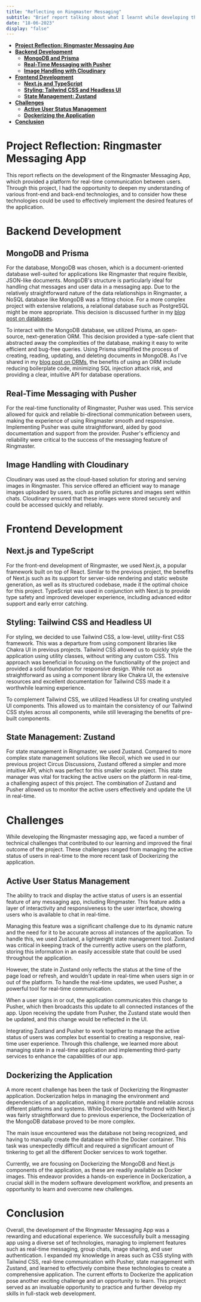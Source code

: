 ```yaml
---
title: "Reflecting on Ringmaster Messaging"
subtitle: "Brief report talking about what I learnt while developing this platform"
date: "18-06-2023"
display: "false"
---
```


- [**Project Reflection: Ringmaster Messaging App**](#project-reflection-ringmaster-messaging-app)
- [**Backend Development**](#backend-development)
	- [**MongoDB and Prisma**](#mongodb-and-prisma)
	- [**Real-Time Messaging with Pusher**](#real-time-messaging-with-pusher)
	- [**Image Handling with Cloudinary**](#image-handling-with-cloudinary)
- [**Frontend Development**](#frontend-development)
	- [**Next.js and TypeScript**](#nextjs-and-typescript)
	- [**Styling: Tailwind CSS and Headless UI**](#styling-tailwind-css-and-headless-ui)
	- [**State Management: Zustand**](#state-management-zustand)
- [**Challenges**](#challenges)
	- [**Active User Status Management**](#active-user-status-management)
	- [**Dockerizing the Application**](#dockerizing-the-application)
- [**Conclusion**](#conclusion)


# **Project Reflection: Ringmaster Messaging App**

This report reflects on the development of the Ringmaster Messaging App, which provided a platform for real-time communication between users. Through this project, I had the opportunity to deepen my understanding of various front-end and back-end technologies, and to consider how these technologies could be used to effectively implement the desired features of the application.

# **Backend Development**

## **MongoDB and Prisma**
For the database, MongoDB was chosen, which is a document-oriented database well-suited for applications like Ringmaster that require flexible, JSON-like documents. MongoDB's structure is particularly ideal for handling chat messages and user data in a messaging app. Due to the relatively straightforward nature of the data relationships in Ringmaster, a NoSQL database like MongoDB was a fitting choice. For a more complex project with extensive relations, a relational database such as PostgreSQL might be more appropriate. This decision is discussed further in my [blog post on databases](https://www.mbeps.co.uk/posts/databases).

To interact with the MongoDB database, we utilized Prisma, an open-source, next-generation ORM. This decision provided a type-safe client that abstracted away the complexities of the database, making it easy to write efficient and bug-free queries. Using Prisma simplified the process of creating, reading, updating, and deleting documents in MongoDB. As I've shared in my [blog post on ORMs](https://www.mbeps.co.uk/posts/orm), the benefits of using an ORM include reducing boilerplate code, minimizing SQL injection attack risk, and providing a clear, intuitive API for database operations.

## **Real-Time Messaging with Pusher**
For the real-time functionality of Ringmaster, Pusher was used. This service allowed for quick and reliable bi-directional communication between users, making the experience of using Ringmaster smooth and responsive. Implementing Pusher was quite straightforward, aided by good documentation and support from the provider. Pusher's efficiency and reliability were critical to the success of the messaging feature of Ringmaster.

## **Image Handling with Cloudinary**
Cloudinary was used as the cloud-based solution for storing and serving images in Ringmaster. This service offered an efficient way to manage images uploaded by users, such as profile pictures and images sent within chats. Cloudinary ensured that these images were stored securely and could be accessed quickly and reliably.

# **Frontend Development**

## **Next.js and TypeScript**
For the front-end development of Ringmaster, we used Next.js, a popular framework built on top of React. Similar to the previous project, the benefits of Next.js such as its support for server-side rendering and static website generation, as well as its structured codebase, made it the optimal choice for this project. TypeScript was used in conjunction with Next.js to provide type safety and improved developer experience, including advanced editor support and early error catching.

## **Styling: Tailwind CSS and Headless UI**
For styling, we decided to use Tailwind CSS, a low-level, utility-first CSS framework. This was a departure from using component libraries like Chakra UI in previous projects. Tailwind CSS allowed us to quickly style the application using utility classes, without writing any custom CSS. This approach was beneficial in focusing on the functionality of the project and provided a solid foundation for responsive design. While not as straightforward as using a component library like Chakra UI, the extensive resources and excellent documentation for Tailwind CSS made it a worthwhile learning experience.

To complement Tailwind CSS, we utilized Headless UI for creating unstyled UI components. This allowed us to maintain the consistency of our Tailwind CSS styles across all components, while still leveraging the benefits of pre-built components.

## **State Management: Zustand**
For state management in Ringmaster, we used Zustand. Compared to more complex state management solutions like Recoil, which we used in our previous project Circus Discussions, Zustand offered a simpler and more intuitive API, which was perfect for this smaller scale project. This state manager was vital for tracking the active users on the platform in real-time, a challenging aspect of this project. The combination of Zustand and Pusher allowed us to monitor the active users effectively and update the UI in real-time.

# **Challenges**

While developing the Ringmaster messaging app, we faced a number of technical challenges that contributed to our learning and improved the final outcome of the project. These challenges ranged from managing the active status of users in real-time to the more recent task of Dockerizing the application.

## **Active User Status Management**

The ability to track and display the active status of users is an essential feature of any messaging app, including Ringmaster. This feature adds a layer of interactivity and responsiveness to the user interface, showing users who is available to chat in real-time.

Managing this feature was a significant challenge due to its dynamic nature and the need for it to be accurate across all instances of the application. To handle this, we used Zustand, a lightweight state management tool. Zustand was critical in keeping track of the currently active users on the platform, storing this information in an easily accessible state that could be used throughout the application.

However, the state in Zustand only reflects the status at the time of the page load or refresh, and wouldn't update in real-time when users sign in or out of the platform. To handle the real-time updates, we used Pusher, a powerful tool for real-time communication. 

When a user signs in or out, the application communicates this change to Pusher, which then broadcasts this update to all connected instances of the app. Upon receiving the update from Pusher, the Zustand state would then be updated, and this change would be reflected in the UI.

Integrating Zustand and Pusher to work together to manage the active status of users was complex but essential to creating a responsive, real-time user experience. Through this challenge, we learned more about managing state in a real-time application and implementing third-party services to enhance the capabilities of our app.

## **Dockerizing the Application**

A more recent challenge has been the task of Dockerizing the Ringmaster application. Dockerization helps in managing the environment and dependencies of an application, making it more portable and reliable across different platforms and systems. While Dockerizing the frontend with Next.js was fairly straightforward due to previous experience, the Dockerization of the MongoDB database proved to be more complex.

The main issue encountered was the database not being recognized, and having to manually create the database within the Docker container. This task was unexpectedly difficult and required a significant amount of tinkering to get all the different Docker services to work together.

Currently, we are focusing on Dockerizing the MongoDB and Next.js components of the application, as these are readily available as Docker images. This endeavor provides a hands-on experience in Dockerization, a crucial skill in the modern software development workflow, and presents an opportunity to learn and overcome new challenges.

# **Conclusion**
Overall, the development of the Ringmaster Messaging App was a rewarding and educational experience. We successfully built a messaging app using a diverse set of technologies, managing to implement features such as real-time messaging, group chats, image sharing, and user authentication. I expanded my knowledge in areas such as CSS styling with Tailwind CSS, real-time communication with Pusher, state management with Zustand, and learned to effectively combine these technologies to create a comprehensive application. The current efforts to Dockerize the application pose another exciting challenge and an opportunity to learn. This project served as an invaluable opportunity to practice and further develop my skills in full-stack web development.
